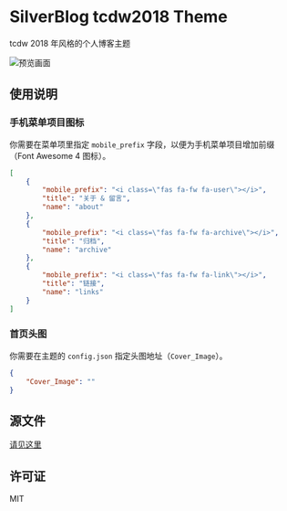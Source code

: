 # SilverBlog tcdw2018 Theme

tcdw 2018 年风格的个人博客主题

![预览画面](https://i.loli.net/2018/06/02/5b1254453e35f.png)

## 使用说明

### 手机菜单项目图标

你需要在菜单项里指定 `mobile_prefix` 字段，以便为手机菜单项目增加前缀（Font Awesome 4 图标）。

```json
[
    {
        "mobile_prefix": "<i class=\"fas fa-fw fa-user\"></i>",
        "title": "关于 & 留言",
        "name": "about"
    },
    {
        "mobile_prefix": "<i class=\"fas fa-fw fa-archive\"></i>",
        "title": "归档",
        "name": "archive"
    },
    {
        "mobile_prefix": "<i class=\"fas fa-fw fa-link\"></i>",
        "title": "链接",
        "name": "links"
    }
]
```

### 首页头图

你需要在主题的 `config.json` 指定头图地址（`Cover_Image`）。

```json
{
    "Cover_Image": ""
}
```

## 源文件

[请见这里](https://gitlab.com/silverblog-theme-dev/tcdw2018)

## 许可证

MIT
